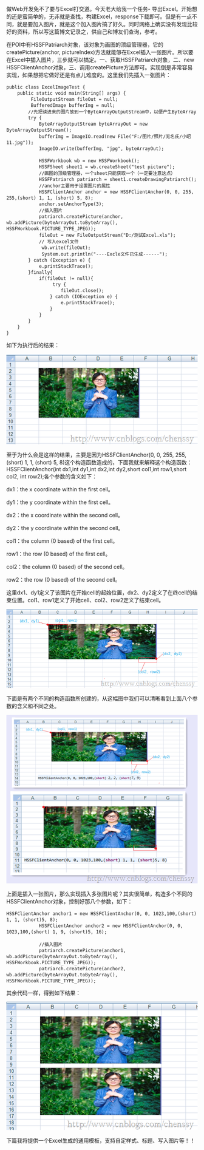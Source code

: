 做Web开发免不了要与Excel打交道。今天老大给我一个任务-
导出Excel。开始想的还是蛮简单的，无非就是查找，构建Excel，response下载即可。但是有一点不同，就是要加入图片，就是这个加入图片搞了好久。同时网络上确实没有发现比较好的资料，所以写这篇博文记录之，供自己和博友们查询，参考。

在POI中有HSSFPatriarch对象，该对象为画图的顶级管理器，它的createPicture(anchor,
pictureIndex)方法就能够在Excel插入一张图片。所以要在Excel中插入图片，三步就可以搞定。一、获取HSSFPatriarch对象，二、new
HSSFClientAnchor对象，三、调用createPicture方法即可。实现倒是非常容易实现，如果想把它做好还是有点儿难度的。这里我们先插入一张图片：

    
    
    public class ExcelImageTest {
        public static void main(String[] args) {
             FileOutputStream fileOut = null;   
             BufferedImage bufferImg = null;   
            //先把读进来的图片放到一个ByteArrayOutputStream中，以便产生ByteArray  
            try {
                ByteArrayOutputStream byteArrayOut = new ByteArrayOutputStream();   
                bufferImg = ImageIO.read(new File("F:/图片/照片/无名氏/小昭11.jpg"));   
                ImageIO.write(bufferImg, "jpg", byteArrayOut);
                
                HSSFWorkbook wb = new HSSFWorkbook();   
                HSSFSheet sheet1 = wb.createSheet("test picture");  
                //画图的顶级管理器，一个sheet只能获取一个（一定要注意这点）
                HSSFPatriarch patriarch = sheet1.createDrawingPatriarch();   
                //anchor主要用于设置图片的属性
                HSSFClientAnchor anchor = new HSSFClientAnchor(0, 0, 255, 255,(short) 1, 1, (short) 5, 8);   
                anchor.setAnchorType(3);   
                //插入图片  
                patriarch.createPicture(anchor, wb.addPicture(byteArrayOut.toByteArray(), HSSFWorkbook.PICTURE_TYPE_JPEG)); 
                fileOut = new FileOutputStream("D:/测试Excel.xls");   
                // 写入excel文件   
                 wb.write(fileOut);   
                 System.out.println("----Excle文件已生成------");
            } catch (Exception e) {
                e.printStackTrace();
            }finally{
                if(fileOut != null){
                     try {
                        fileOut.close();
                    } catch (IOException e) {
                        e.printStackTrace();
                    }
                }
            }
        }
    }

如下为执行后的结果：

[![POI_01](../md/img/chenssy/042309244164924.png)](https://images0.cnblogs.com/blog/381060/201403/042309186199419.png)

至于为什么会是这样的结果，主要是因为HSSFClientAnchor(0, 0, 255, 255,(short) 1, 1, (short) 5,
8)这个构造函数造成的，下面我就来解释这个构造函数：HSSFClientAnchor(int dx1,int dy1,int dx2,int
dy2,short col1,int row1,short col2, int row2);各个参数的含义如下：

dx1：the x coordinate within the first cell。

dy1：the y coordinate within the first cell。

dx2：the x coordinate within the second cell。

dy2：the y coordinate within the second cell。

col1：the column (0 based) of the first cell。

row1：the row (0 based) of the first cell。

col2：the column (0 based) of the second cell。

row2：the row (0 based) of the second cell。

这里dx1、dy1定义了该图片在开始cell的起始位置，dx2、dy2定义了在终cell的结束位置。col1、row1定义了开始cell、col2、row2定义了结束cell。

[![POI_02](../md/img/chenssy/042309324307072.png)](https://images0.cnblogs.com/blog/381060/201403/042309279397769.png)

下面是有两个不同的构造函数所创建的，从这幅图中我们可以清晰看到上面八个参数的含义和不同之处。

[![POI_03](../md/img/chenssy/042309473521397.png)](https://images0.cnblogs.com/blog/381060/201403/042309406581222.png)

上面是插入一张图片，那么实现插入多张图片呢？其实很简单，构造多个不同的HSSFClientAnchor对象，控制好那八个参数，如下：

    
    
    HSSFClientAnchor anchor1 = new HSSFClientAnchor(0, 0, 1023,100,(short) 1, 1, (short)5, 8); 
                HSSFClientAnchor anchor2 = new HSSFClientAnchor(0, 0, 1023,100,(short) 1, 9, (short)5, 16); 
                
                //插入图片  
                patriarch.createPicture(anchor1, wb.addPicture(byteArrayOut.toByteArray(), HSSFWorkbook.PICTURE_TYPE_JPEG)); 
                patriarch.createPicture(anchor2, wb.addPicture(byteArrayOut.toByteArray(), HSSFWorkbook.PICTURE_TYPE_JPEG));

其余代码一样，得到如下结果：

[![POI_04](../md/img/chenssy/042310148119117.png)](https://images0.cnblogs.com/blog/381060/201403/042309539749787.png)

下篇我将提供一个Excel生成的通用模板，支持自定样式、标题、写入图片等！！

